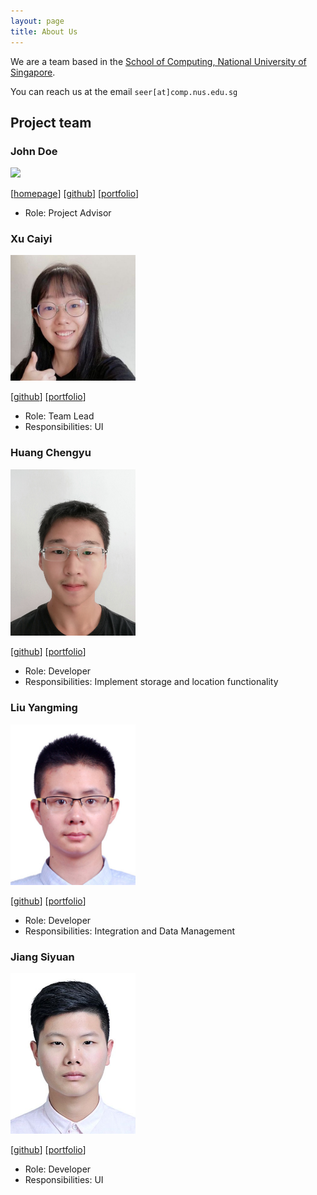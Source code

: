 ```yaml
---
layout: page
title: About Us
---
```


We are a team based in the [School of Computing, National University of Singapore](http://www.comp.nus.edu.sg).

You can reach us at the email `seer[at]comp.nus.edu.sg`

## Project team

### John Doe

<img src="images/johndoe.png" width="200px">

[[homepage](http://www.comp.nus.edu.sg/~damithch)]
[[github](https://github.com/johndoe)]
[[portfolio](team/johndoe.md)]

* Role: Project Advisor

### Xu Caiyi

<img src="images/caiyi34777.png" width="200px">

[[github](https://github.com/Caiyi34777)]
[[portfolio](team/caiyi34777.md)]

* Role: Team Lead
* Responsibilities: UI

### Huang Chengyu

<img src="images/hcy123902.png" width="200px">

[[github](http://github.com/HCY123902)] [[portfolio](team/hcy123902.md)]

* Role: Developer
* Responsibilities: Implement storage and location functionality

### Liu Yangming

<img src="images/richardcom.png" width="200px">

[[github](http://github.com/richardcom)]
[[portfolio](team/richardcom.md)]

* Role: Developer
* Responsibilities: Integration and Data Management


### Jiang Siyuan

<img src="images/stefan-jiang.png" width="200px">

[[github](http://github.com/Stefan-Jiang)]
[[portfolio](team/johndoe.md)]

* Role: Developer
* Responsibilities: UI
